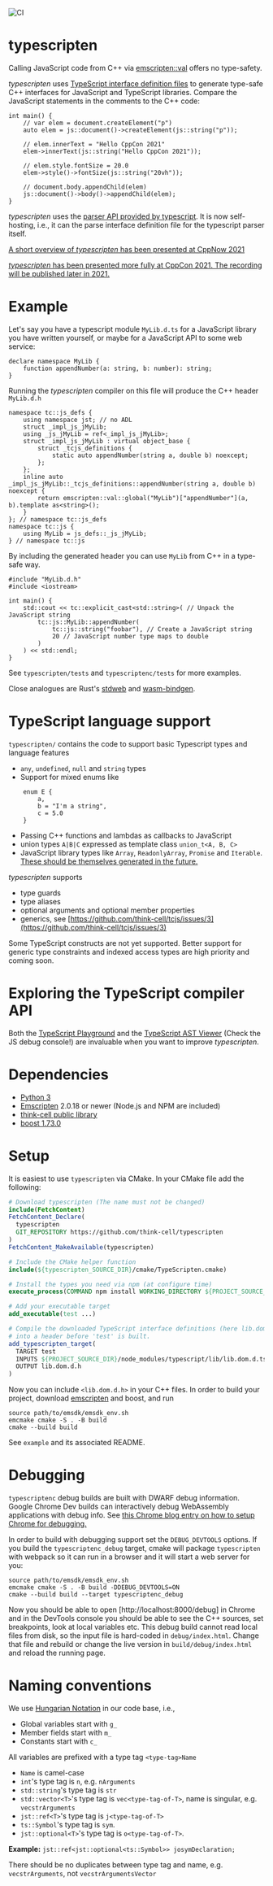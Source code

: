 ![CI](https://github.com/think-cell/tcjs/workflows/CI/badge.svg)

# typescripten

Calling JavaScript code from C++ via [emscripten::val](https://emscripten.org/docs/porting/connecting_cpp_and_javascript/embind.html#using-val-to-transliterate-javascript-to-c) offers no type-safety. 

_typescripten_ uses [TypeScript interface definition files](https://github.com/DefinitelyTyped/DefinitelyTyped) to generate type-safe C++ interfaces for JavaScript and TypeScript libraries. 
Compare the JavaScript statements in the comments to the C++ code:

    int main() {
        // var elem = document.createElement("p")
        auto elem = js::document()->createElement(js::string("p"));

        // elem.innerText = "Hello CppCon 2021"
        elem->innerText(js::string("Hello CppCon 2021"));

        // elem.style.fontSize = 20.0
        elem->style()->fontSize(js::string("20vh"));

        // document.body.appendChild(elem)
        js::document()->body()->appendChild(elem);
    }

_typescripten_ uses the [parser API provided by typescript](https://github.com/Microsoft/TypeScript/wiki/Using-the-Compiler-API). It is now self-hosting, i.e., it can the parse interface definition file for the typescript parser itself.

[A short overview of _typescripten_ has been presented at CppNow 2021](https://youtu.be/Cmud1jO__VA)  

[_typescripten_ has been presented more fully at CppCon 2021. The recording will be published later in 2021.](https://sched.co/nvAY)

# Example

Let's say you have a typescript module `MyLib.d.ts` for a JavaScript library you have written yourself, or maybe for a JavaScript API to some web service:

    declare namespace MyLib {
        function appendNumber(a: string, b: number): string;
    }

Running the _typescripten_ compiler on this file will produce the C++ header `MyLib.d.h`

    namespace tc::js_defs {
        using namespace jst; // no ADL
        struct _impl_js_jMyLib;
        using _js_jMyLib = ref<_impl_js_jMyLib>;
        struct _impl_js_jMyLib : virtual object_base {
            struct _tcjs_definitions {
                static auto appendNumber(string a, double b) noexcept;
            };
        };
        inline auto _impl_js_jMyLib::_tcjs_definitions::appendNumber(string a, double b) noexcept {
            return emscripten::val::global("MyLib")["appendNumber"](a, b).template as<string>();
        }
    }; // namespace tc::js_defs
    namespace tc::js {
        using MyLib = js_defs::_js_jMyLib;
    } // namespace tc::js

By including the generated header you can use `MyLib` from C++ in a type-safe way.

    #include "MyLib.d.h"
    #include <iostream>

    int main() {
        std::cout << tc::explicit_cast<std::string>( // Unpack the JavaScript string 
            tc::js::MyLib::appendNumber(
                tc::js::string("foobar"), // Create a JavaScript string
                20 // JavaScript number type maps to double
            )
        ) << std::endl;
    }

See `typescripten/tests` and `typescriptenc/tests` for more examples. 

Close analogues are Rust's [stdweb](https://github.com/koute/stdweb) and [wasm-bindgen](https://github.com/rustwasm/wasm-bindgen).

# TypeScript language support

`typescripten/` contains the code to support basic Typescript types and language features
- `any`, `undefined`, `null` and `string` types
- Support for mixed enums like
```
    enum E {
        a, 
        b = "I'm a string",
        c = 5.0
    }
```
- Passing C++ functions and lambdas as callbacks to JavaScript
- union types `A|B|C` expressed as template class `union_t<A, B, C>`
- JavaScript library types like `Array`, `ReadonlyArray`, `Promise` and `Iterable`. [These should be themselves generated in the future.](https://github.com/think-cell/tcjs/issues/17)

_typescripten_ supports
- type guards
- type aliases
- optional arguments and optional member properties
- generics, see [https://github.com/think-cell/tcjs/issues/3](https://github.com/think-cell/tcjs/issues/3)

Some TypeScript constructs are not yet supported. Better support for generic type constraints and indexed access types are high priority and coming soon. 

# Exploring the TypeScript compiler API

Both the [TypeScript Playground](https://www.typescriptlang.org/play) and the [TypeScript AST Viewer](https://ts-ast-viewer.com/#) (Check the JS debug console!) are invaluable when you want to improve _typescripten_. 

# Dependencies

* [Python 3](https://www.python.org/downloads/)
* [Emscripten](https://emscripten.org/) 2.0.18 or newer (Node.js and NPM are included)
* [think-cell public library](https://github.com/think-cell/range/tree/clang_12_cpp2a)
* [boost 1.73.0](https://dl.bintray.com/boostorg/release/1.73.0/source/)

# Setup

It is easiest to use `typescripten` via CMake. In your CMake file add the following:

```CMake
# Download typescripten (The name must not be changed)
include(FetchContent)
FetchContent_Declare(
  typescripten
  GIT_REPOSITORY https://github.com/think-cell/typescripten
)
FetchContent_MakeAvailable(typescripten)

# Include the CMake helper function
include(${typescripten_SOURCE_DIR}/cmake/TypeScripten.cmake)

# Install the types you need via npm (at configure time)
execute_process(COMMAND npm install WORKING_DIRECTORY ${PROJECT_SOURCE_DIR})

# Add your executable target
add_executable(test ...)

# Compile the downloaded TypeScript interface definitions (here lib.dom.d.ts)
# into a header before 'test' is built.
add_typescripten_target(
  TARGET test
  INPUTS ${PROJECT_SOURCE_DIR}/node_modules/typescript/lib/lib.dom.d.ts
  OUTPUT lib.dom.d.h
)
```

Now you can include `<lib.dom.d.h>` in your C++ files. In order to build your project, download [emscripten](https://emscripten.org/) and boost, and run 

```
source path/to/emsdk/emsdk_env.sh
emcmake cmake -S . -B build 
cmake --build build
```

See `example` and its associated README. 

# Debugging

`typescriptenc` debug builds are built with DWARF debug information. Google Chrome Dev builds can interactively debug WebAssembly applications with debug info. See [this Chrome blog entry on how to setup Chrome for debugging.](https://developer.chrome.com/blog/wasm-debugging-2020/) 

In order to build with debugging support set the `DEBUG_DEVTOOLS` options. If you build the `typescriptenc_debug` target, cmake will package `typescripten` with webpack so it can run in a browser and it will start a web server for you:

```
source path/to/emsdk/emsdk_env.sh
emcmake cmake -S . -B build -DDEBUG_DEVTOOLS=ON 
cmake --build build --target typescriptenc_debug
```

Now you should be able to open [http://localhost:8000/debug] in Chrome and in the DevTools console you should be able to see the C++ sources, set breakpoints, look at local variables etc. This debug build cannot read local files from disk, so the input file is hard-coded in `debug/index.html`. Change that file and rebuild or change the live version in `build/debug/index.html` and reload the running page.

# Naming conventions
We use [Hungarian Notation](https://en.wikipedia.org/wiki/Hungarian_notation) in our code base, i.e.,
* Global variables start with `g_`
* Member fields start with `m_`
* Constants start with `c_`

All variables are prefixed with a type tag `<type-tag>Name`
* `Name` is camel-case
* `int`'s type tag is `n`, e.g. `nArguments`
* `std::string`'s type tag is `str`
* `std::vector<T>`'s type tag is `vec<type-tag-of-T>`, name is singular, e.g. `vecstrArguments`
* `jst::ref<T>`'s type tag is `j<type-tag-of-T>`
* `ts::Symbol`'s type tag is `sym`.
* `jst::optional<T>`'s type tag is `o<type-tag-of-T>`.

**Example:** `jst::ref<jst::optional<ts::Symbol>> josymDeclaration;`

There should be no duplicates between type tag and name, e.g. `vecstrArguments`, not `vecstrArgumentsVector`

